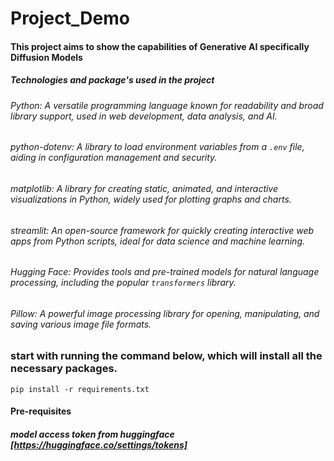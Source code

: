 ﻿# Project_Demo

#### This project aims to show the capabilities of Generative AI specifically Diffusion Models

##### Technologies and package's used in the project


###### Python: A versatile programming language known for readability and broad library support, used in web development, data analysis, and AI.

###### python-dotenv: A library to load environment variables from a `.env` file, aiding in configuration management and security.

###### matplotlib: A library for creating static, animated, and interactive visualizations in Python, widely used for plotting graphs and charts.

###### streamlit: An open-source framework for quickly creating interactive web apps from Python scripts, ideal for data science and machine learning.

###### Hugging Face: Provides tools and pre-trained models for natural language processing, including the popular `transformers` library.

###### Pillow: A powerful image processing library for opening, manipulating, and saving various image file formats.


### start with running the command below, which will install all the necessary packages.
```
pip install -r requirements.txt
```

#### Pre-requisites
##### model access token from huggingface [https://huggingface.co/settings/tokens]
